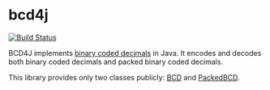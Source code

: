 bcd4j
=====

[![Build Status](https://travis-ci.org/c-rack/bcd4j.svg?branch=master)](https://travis-ci.org/c-rack/bcd4j)

BCD4J implements [binary coded decimals](http://en.wikipedia.org/wiki/Binary-coded_decimal) in Java.
It encodes and decodes both binary coded decimals and packed binary coded decimals.

This library provides only two classes publicly:
[BCD](https://github.com/c-rack/bcd4j/blob/master/src/main/java/org/bcd4j/BCD.java)
and
[PackedBCD](https://github.com/c-rack/bcd4j/blob/master/src/main/java/org/bcd4j/PackedBCD.java).
